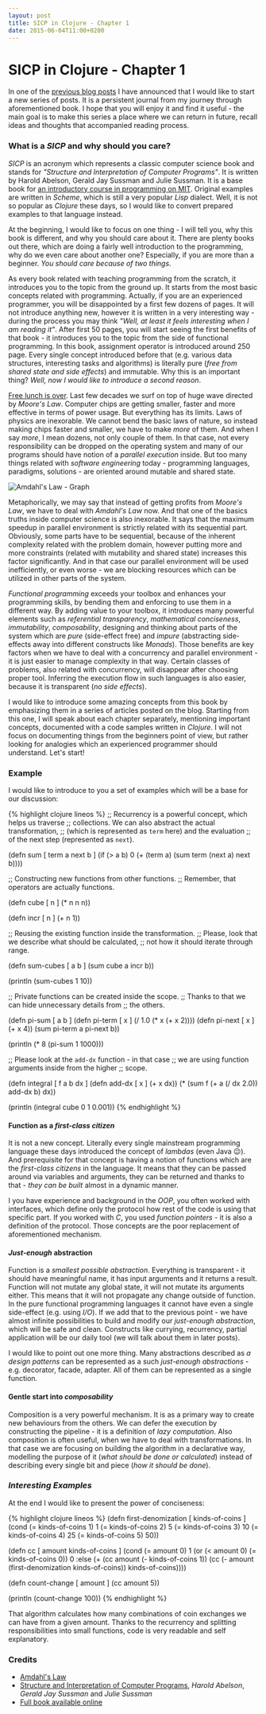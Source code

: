 ```yaml
---
layout: post
title: SICP in Clojure - Chapter 1
date: 2015-06-04T11:00+0200
---
```


# SICP in Clojure - Chapter 1

<quote class="disclaimer">In one of the <a href="http://www.afronski.pl/2015/06/01/books-that-changed-my-career-structure-and-interpretation-of-computer-programs.html">previous blog posts</a> I have announced that I would like to start a new series of posts. It is a persistent journal from my journey through aforementioned book. I hope that you will enjoy it and find it useful - the main goal is to make this series a place where we can return in future, recall ideas and thoughts that accompanied reading process.</quote>

### What is a *SICP* and why should you care?

*SICP* is an acronym which represents a classic computer science book and stands for *"Structure and Interpretation of Computer Programs"*. It is written by Harold Abelson, Gerald Jay Sussman and Julie Sussman. It is a base book for [an introductory course in programming on MIT](http://ocw.mit.edu/courses/electrical-engineering-and-computer-science/6-001-structure-and-interpretation-of-computer-programs-spring-2005). Original examples are written in *Scheme*, which is still a very popular *Lisp* dialect. Well, it is not so popular as *Clojure* these days, so I would like to convert prepared examples to that language instead.

At the beginning, I would like to focus on one thing - I will tell you, why this book is different, and why you should care about it. There are plenty books out there, which are doing a fairly well introduction to the programming, why do we even care about another one? Especially, if you are more than a beginner. *You should care because of two things*.

As every book related with teaching programming from the scratch, it introduces you to the topic from the ground up. It starts from the most basic concepts related with programming. Actually, if you are an experienced programmer, you will be disappointed by a first few dozens of pages. It will not introduce anything new, however it is written in a very interesting way - during the process you may think *"Well, at least it feels interesting when I am reading it"*. After first 50 pages, you will start seeing the first benefits of that book - it introduces you to the topic from the side of functional programming. In this book, assignment operator is introduced around 250 page. Every single concept introduced before that (e.g. various data structures, interesting tasks and algorithms) is literally pure (*free from shared state and side effects*) and immutable. Why this is an important thing? *Well, now I would like to introduce a second reason*.

[Free lunch is over](http://www.gotw.ca/publications/concurrency-ddj.htm). Last few decades we surf on top of huge wave directed by *Moore's Law*. Computer chips are getting smaller, faster and more effective in terms of power usage. But everything has its limits. Laws of physics are inexorable. We cannot bend the basic laws of nature, so instead making chips faster and smaller, we have to make *more* of them. And when I say *more*, I mean dozens, not only couple of them. In that case, not every responsibility can be dropped on the operating system and many of our programs should have notion of a *parallel execution* inside. But too many things related with *software engineering* today - programming languages, paradigms, solutions - are oriented around mutable and shared state.

![Amdahl's Law - Graph](http://upload.wikimedia.org/wikipedia/commons/e/ea/AmdahlsLaw.svg)

Metaphorically, we may say that instead of getting profits from *Moore's Law*, we have to deal with *Amdahl's Law* now. And that one of the basics truths inside computer science is also inexorable. It says that the maximum speedup in parallel environment is strictly related with its sequential part. Obviously, some parts have to be sequential, because of the inherent complexity related with the problem domain, however putting more and more constraints (related with mutability and shared state) increases this factor significantly. And in that case our parallel environment will be used inefficiently, or even worse - we are blocking resources which can be utilized in other parts of the system.

*Functional programming* exceeds your toolbox and enhances your programming skills, by bending them and enforcing to use them in a different way. By adding value to your toolbox, it introduces many powerful elements such as *referential transparency*, *mathematical conciseness*, *immutability*, *composability*, designing and thinking about parts of the system which are *pure* (side-effect free) and *impure* (abstracting side-effects away into different constructs like *Monads*). Those benefits are key factors when we have to deal with a concurrency and parallel environment - it is just easier to manage complexity in that way. Certain classes of problems, also related with concurrency, will disappear after choosing proper tool. Inferring the execution flow in such languages is also easier, because it is transparent (*no side effects*). 

I would like to introduce some amazing concepts from this book by emphasizing them in a series of articles posted on the blog. Starting from this one, I will speak about each chapter separately, mentioning important concepts, documented with a code samples written in *Clojure*. I will not focus on documenting things from the beginners point of view, but rather looking for analogies which an experienced programmer should understand. Let's start!

### Example

I would like to introduce to you a set of examples which will be a base for our discussion:

{% highlight clojure lineos %}
;; Recurrency is a powerful concept, which helps us traverse
;; collections. We can also abstract the actual transformation,
;; (which is represented as `term` here) and the evaluation
;; of the next step (represented as `next`).

(defn sum [ term a next b ]
  (if (> a b)
    0
    (+ (term a)
       (sum term (next a) next b))))

;; Constructing new functions from other functions.
;; Remember, that operators are actually functions.

(defn cube [ n ]
  (* n n n))

(defn incr [ n ]
  (+ n 1))

;; Reusing the existing function inside the transformation.
;; Please, look that we describe what should be calculated,
;; not how it should iterate through range.

(defn sum-cubes [ a b ]
  (sum cube a incr b))

(println (sum-cubes 1 10))

;; Private functions can be created inside the scope.
;; Thanks to that we can hide unnecessary details from
;; the others.

(defn pi-sum [ a b ]
  (defn pi-term [ x ]
    (/ 1.0 (* x (+ x 2))))
  (defn pi-next [ x ]
    (+ x 4))
  (sum pi-term a pi-next b))

(println (* 8 (pi-sum 1 1000)))

;; Please look at the `add-dx` function - in that case
;; we are using function arguments inside from the higher
;; scope.

(defn integral [ f a b dx ]
  (defn add-dx [ x ] (+ x dx))
  (* (sum f (+ a (/ dx 2.0)) add-dx b) dx))

(println (integral cube 0 1 0.001))
{% endhighlight %}

#### Function as a *first-class citizen*

It is not a new concept. Literally every single mainstream programming language these days introduced the concept of *lambdas* (even Java :wink:). And prerequisite for that concept is having a notion of functions which are the *first-class citizens* in the language. It means that they can be passed around via variables and arguments, they can be returned and thanks to that - *they can be built* almost in a dynamic manner.

I you have experience and background in the *OOP*, you often worked with interfaces, which define only the protocol how rest of the code is using that specific part. If you worked with *C*, you used *function pointers* - it is also a definition of the protocol. Those concepts are the poor replacement of aforementioned mechanism.

#### *Just-enough* abstraction

Function is a *smallest possible abstraction*. Everything is transparent - it should have meaningful name, it has input arguments and it returns a result. Function will not mutate any global state, it will not mutate its arguments either. This means that it will not propagate any change outside of function. In the pure functional programming languages it cannot have even a single side-effect (e.g. using *I/O*). If we add that to the previous point - we have almost infinite possibilities to build and modify our *just-enough abstraction*, which will be safe and clean. Constructs like currying, recurrency, partial application will be our daily tool (we will talk about them in later posts).

I would like to point out one more thing. Many abstractions described as *a design patterns* can be represented as a such *just-enough abstractions* - e.g. decorator, facade, adapter. All of them can be represented as a single function.

#### Gentle start into *composability*

Composition is a very powerful mechanism. It is as a primary way to create new behaviours from the others. We can defer the execution by constructing the pipeline - it is a definition of *lazy computation*. Also composition is often useful, when we have to deal with transformations. In that case we are focusing on building the algorithm in a declarative way, modelling the purpose of it (*what should be done or calculated*) instead of describing every single bit and piece (*how it should be done*).

### *Interesting Examples*

At the end I would like to present the power of conciseness:

{% highlight clojure lineos %}
(defn first-denomization [ kinds-of-coins ]
  (cond (= kinds-of-coins 1) 1
        (= kinds-of-coins 2) 5
        (= kinds-of-coins 3) 10
        (= kinds-of-coins 4) 25
        (= kinds-of-coins 5) 50))

(defn cc [ amount kinds-of-coins ]
  (cond (= amount 0) 1 
        (or (< amount 0) (= kinds-of-coins 0)) 0
        :else (+ (cc amount
                     (- kinds-of-coins 1))
                 (cc (- amount
                        (first-denomization kinds-of-coins))
                     kinds-of-coins))))

(defn count-change [ amount ]
  (cc amount 5))

(println (count-change 100))
{% endhighlight %}

That algorithm calculates how many combinations of coin exchanges we can have from a given amount. Thanks to the recurrency and splitting responsibilities into small functions, code is very readable and self explanatory.

### Credits

- [Amdahl's Law](http://upload.wikimedia.org/wikipedia/commons/e/ea/AmdahlsLaw.svg)
- [Structure and Interpretation of Computer Programs](http://mitpress.mit.edu/books/structure-and-interpretation-computer-programs), *Harold Abelson*, *Gerald Jay Sussman* and *Julie Sussman*
- [Full book available online](https://mitpress.mit.edu/sicp/full-text/book/book.html)
